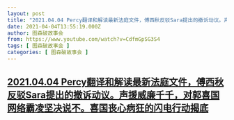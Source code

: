 ```yaml
---
layout: post
title: "2021.04.04 Percy翻译和解读最新法庭文件，傅西秋反驳Sara提出的撤诉动议。声援威廉千千，对郭喜国网络霸凌坚决说不。喜国丧心病狂的闪电行动揭底"
date: 2021-04-04T13:55:19.000Z
author: 图森破故事会
from: https://www.youtube.com/watch?v=CdfmGpSG3S4
tags: [ 图森破故事会 ]
categories: [ 图森破故事会 ]
---
```

<!--1617544519000-->
[2021.04.04 Percy翻译和解读最新法庭文件，傅西秋反驳Sara提出的撤诉动议。声援威廉千千，对郭喜国网络霸凌坚决说不。喜国丧心病狂的闪电行动揭底](https://www.youtube.com/watch?v=CdfmGpSG3S4)
------

<div>

</div>
